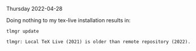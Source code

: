 Thursday 2022-04-28

Doing nothing to my tex-live installation results in:

```
tlmgr update

tlmgr: Local TeX Live (2021) is older than remote repository (2022).
```
